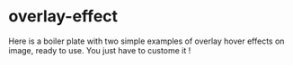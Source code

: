 # overlay-effect

Here is a boiler plate with two simple examples of overlay hover effects on image, ready to use. You just have to custome it ! 



